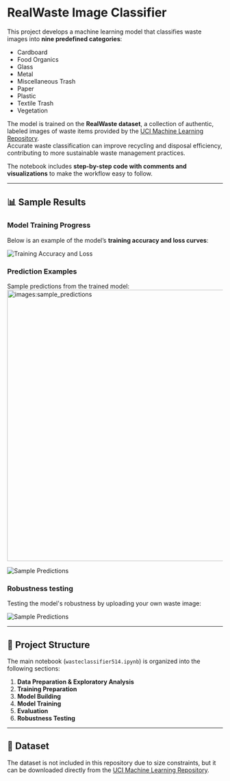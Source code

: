 # RealWaste Image Classifier

This project develops a machine learning model that classifies waste images into **nine predefined categories**:

- Cardboard  
- Food Organics  
- Glass  
- Metal  
- Miscellaneous Trash  
- Paper  
- Plastic  
- Textile Trash  
- Vegetation  

The model is trained on the **RealWaste dataset**, a collection of authentic, labeled images of waste items provided by the [UCI Machine Learning Repository](https://archive.ics.uci.edu/dataset/908/realwaste).  
Accurate waste classification can improve recycling and disposal efficiency, contributing to more sustainable waste management practices.

The notebook includes **step-by-step code with comments and visualizations** to make the workflow easy to follow.

---

## 📊 Sample Results

### Model Training Progress
Below is an example of the model’s **training accuracy and loss curves**:

![Training Accuracy and Loss](images/accuracy_loss.png)

### Prediction Examples
Sample predictions from the trained model:
<img width="966" height="633" alt="images:sample_predictions" src="https://github.com/user-attachments/assets/58031c42-4305-48d4-97c3-a8856934a1f8" />

![Sample Predictions](images/sample_predictions.png)

### Robustness testing 
Testing the model's robustness by uploading your own waste image:

![Sample Predictions](images/robustnesstest.png)

---

## 📂 Project Structure

The main notebook (`wasteclassifier514.ipynb`) is organized into the following sections:

1. **Data Preparation & Exploratory Analysis**  
2. **Training Preparation**  
3. **Model Building**  
4. **Model Training**  
5. **Evaluation**  
6. **Robustness Testing**

---

## 📑 Dataset

The dataset is not included in this repository due to size constraints, but it can be downloaded directly from the [UCI Machine Learning Repository](https://archive.ics.uci.edu/dataset/908/realwaste).  

